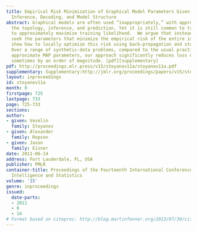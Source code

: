 ```yaml
---
title: Empirical Risk Minimization of Graphical Model Parameters Given Approximate
  Inference, Decoding, and Model Structure
abstract: Graphical models are often used “inappropriately,” with approximations in
  the topology, inference, and prediction. Yet it is still common to train their  parameters
  to approximately maximize training likelihood.  We argue that instead, one should
  seek the parameters that minimize the empirical risk of the entire imperfect system.  We
  show how to locally optimize this risk using back-propagation and stochastic meta-descent.
  Over a range of synthetic-data problems, compared to the usual practice of choosing
  approximate MAP parameters, our approach significantly reduces loss on test data,
  sometimes by an order of magnitude. [pdf][supplementary]
pdf: http://proceedings.mlr.press/v15/stoyanov11a/stoyanov11a.pdf
supplementary: Supplementary:http://jmlr.org/proceedings/papers/v15/stoyanov11a/stoyanov11aSupple.pdf
layout: inproceedings
id: stoyanov11a
month: 0
firstpage: 725
lastpage: 733
page: 725-733
sections: 
author:
- given: Veselin
  family: Stoyanov
- given: Alexander
  family: Ropson
- given: Jason
  family: Eisner
date: 2011-06-14
address: Fort Lauderdale, FL, USA
publisher: PMLR
container-title: Proceedings of the Fourteenth International Conference on Artificial
  Intelligence and Statistics
volume: '15'
genre: inproceedings
issued:
  date-parts:
  - 2011
  - 6
  - 14
# Format based on citeproc: http://blog.martinfenner.org/2013/07/30/citeproc-yaml-for-bibliographies/
---
```

